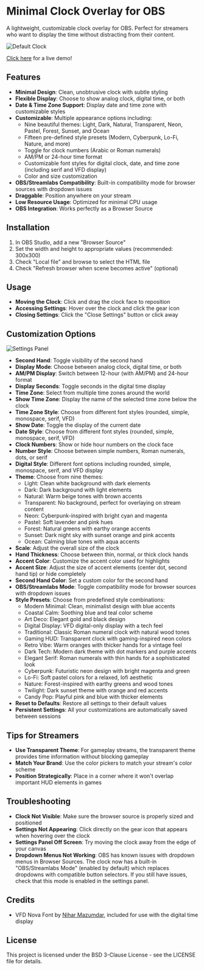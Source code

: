 # Minimal Clock Overlay for OBS

A lightweight, customizable clock overlay for OBS. Perfect for streamers who want to display the time without distracting from their content.

![Default Clock](screenshots/default-clock.png)

[Click here](https://detekoi.github.io/minimal-clock-overlay/clock-overlay.html) for a live demo!

## Features

- **Minimal Design**: Clean, unobtrusive clock with subtle styling
- **Flexible Display**: Choose to show analog clock, digital time, or both
- **Date & Time Zone Support**: Display date and time zone with customizable styles
- **Customizable**: Multiple appearance options including:
  - Nine beautiful themes: Light, Dark, Natural, Transparent, Neon, Pastel, Forest, Sunset, and Ocean
  - Fifteen pre-defined style presets (Modern, Cyberpunk, Lo-Fi, Nature, and more)
  - Toggle for clock numbers (Arabic or Roman numerals)
  - AM/PM or 24-hour time format
  - Customizable font styles for digital clock, date, and time zone (including serif and VFD display)
  - Color and size customization
- **OBS/Streamlabs Compatibility**: Built-in compatibility mode for browser sources with dropdown issues
- **Draggable**: Position anywhere on your stream
- **Low Resource Usage**: Optimized for minimal CPU usage
- **OBS Integration**: Works perfectly as a Browser Source


## Installation

1. In OBS Studio, add a new "Browser Source"
2. Set the width and height to appropriate values (recommended: 300x300)
3. Check "Local file" and browse to select the HTML file
4. Check "Refresh browser when scene becomes active" (optional)

## Usage

- **Moving the Clock**: Click and drag the clock face to reposition
- **Accessing Settings**: Hover over the clock and click the gear icon
- **Closing Settings**: Click the "Close Settings" button or click away

## Customization Options

![Settings Panel](screenshots/settings-panel.png)

- **Second Hand**: Toggle visibility of the second hand
- **Display Mode**: Choose between analog clock, digital time, or both
- **AM/PM Display**: Switch between 12-hour (with AM/PM) and 24-hour format
- **Display Seconds**: Toggle seconds in the digital time display
- **Time Zone**: Select from multiple time zones around the world
- **Show Time Zone**: Display the name of the selected time zone below the clock
- **Time Zone Style**: Choose from different font styles (rounded, simple, monospace, serif, VFD)
- **Show Date**: Toggle the display of the current date
- **Date Style**: Choose from different font styles (rounded, simple, monospace, serif, VFD)
- **Clock Numbers**: Show or hide hour numbers on the clock face
- **Number Style**: Choose between simple numbers, Roman numerals, dots, or serif
- **Digital Style**: Different font options including rounded, simple, monospace, serif, and VFD display
- **Theme**: Choose from nine themes:
  - Light: Clean white background with dark elements
  - Dark: Dark background with light elements
  - Natural: Warm beige tones with brown accents
  - Transparent: No background, perfect for overlaying on stream content
  - Neon: Cyberpunk-inspired with bright cyan and magenta
  - Pastel: Soft lavender and pink hues
  - Forest: Natural greens with earthy orange accents
  - Sunset: Dark night sky with sunset orange and pink accents
  - Ocean: Calming blue tones with aqua accents
- **Scale**: Adjust the overall size of the clock
- **Hand Thickness**: Choose between thin, normal, or thick clock hands
- **Accent Color**: Customize the accent color used for highlights
- **Accent Size**: Adjust the size of accent elements (center dot, second hand tip) or hide completely
- **Second Hand Color**: Set a custom color for the second hand
- **OBS/Streamlabs Mode**: Toggle compatibility mode for browser sources with dropdown issues
- **Style Presets**: Choose from predefined style combinations:
  - Modern Minimal: Clean, minimalist design with blue accents
  - Coastal Calm: Soothing blue and teal color scheme
  - Art Deco: Elegant gold and black design
  - Digital Display: VFD digital-only display with a tech feel
  - Traditional: Classic Roman numeral clock with natural wood tones
  - Gaming HUD: Transparent clock with gaming-inspired neon colors
  - Retro Vibe: Warm oranges with thicker hands for a vintage feel
  - Dark Tech: Modern dark theme with dot markers and purple accents
  - Elegant Serif: Roman numerals with thin hands for a sophisticated look
  - Cyberpunk: Futuristic neon design with bright magenta and green
  - Lo-Fi: Soft pastel colors for a relaxed, lofi aesthetic
  - Nature: Forest-inspired with earthy greens and wood tones
  - Twilight: Dark sunset theme with orange and red accents
  - Candy Pop: Playful pink and blue with thicker elements
- **Reset to Defaults**: Restore all settings to their default values
- **Persistent Settings**: All your customizations are automatically saved between sessions

## Tips for Streamers

- **Use Transparent Theme**: For gameplay streams, the transparent theme provides time information without blocking gameplay
- **Match Your Brand**: Use the color pickers to match your stream's color scheme
- **Position Strategically**: Place in a corner where it won't overlap important HUD elements in games

## Troubleshooting

- **Clock Not Visible**: Make sure the browser source is properly sized and positioned
- **Settings Not Appearing**: Click directly on the gear icon that appears when hovering over the clock
- **Settings Panel Off Screen**: Try moving the clock away from the edge of your canvas
- **Dropdown Menus Not Working**: OBS has known issues with dropdown menus in Browser Sources. The clock now has a built-in "OBS/Streamlabs Mode" (enabled by default) which replaces dropdowns with compatible button selectors. If you still have issues, check that this mode is enabled in the settings panel.


## Credits

- VFD Nova Font by [Nihar Mazumdar](https://www.fontspace.com/nihar-mazumdar), included for use with the digital time display

## License

This project is licensed under the BSD 3-Clause License - see the LICENSE file for details.